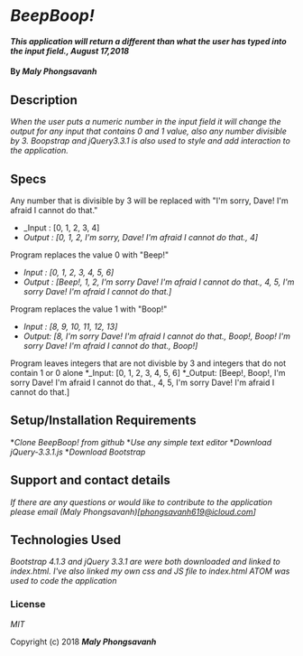 # _BeepBoop!_

#### _This application will return a different than what the user has typed into the input field., August 17,2018_

#### By _Maly Phongsavanh_

## Description

_When the user puts a numeric number in the input field it will change the output for any input that contains 0 and 1 value, also any number divisible by 3. Boopstrap and jQuery3.3.1 is also used to style and add interaction to the application._

## Specs

Any number that is divisible by 3 will be replaced with "I'm sorry, Dave! I'm afraid I cannot do that."
* _Input : [0, 1, 2, 3, 4]
* _Output : [0, 1, 2, I'm sorry, Dave! I'm afraid I cannot do that., 4]_

Program replaces the value 0 with "Beep!"
* _Input : [0, 1, 2, 3, 4, 5, 6]_
* _Output : [Beep!, 1, 2, I'm sorry Dave! I'm afraid I cannot do that., 4, 5, I'm sorry Dave! I'm afraid I cannot do that.]_

Program replaces the value 1 with "Boop!"
* _Input : [8, 9, 10, 11, 12, 13]_
* _Output: [8, I'm sorry Dave! I'm afraid I cannot do that., Boop!, Boop! I'm sorry Dave! I'm afraid I cannot do that., Boop!]_

Program leaves integers that are not divisble by 3 and integers that do not contain 1 or 0 alone
*_Input: [0, 1, 2, 3, 4, 5, 6]
*_Output: [Beep!, Boop!, I'm sorry Dave! I'm afraid I cannot do that., 4, 5, I'm sorry Dave! I'm afraid I cannot do that.]


## Setup/Installation Requirements

*_Clone BeepBoop! from github_
*_Use any simple text editor_
*_Download jQuery-3.3.1.js_
*_Download Bootstrap_


## Support and contact details

_If there are any questions or would like to contribute to the application please email (Maly Phongsavanh)[phongsavanh619@icloud.com]_

## Technologies Used

_Bootstrap 4.1.3 and jQuery 3.3.1 are were both downloaded and linked to index.html. I've also linked my own css and JS file to index.html  ATOM was used to code the application_

### License

*MIT*

Copyright (c) 2018 **_Maly Phongsavanh_**
